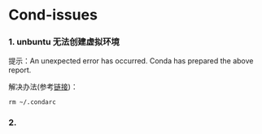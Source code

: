 # Cond-issues

### 1. unbuntu 无法创建虚拟环境

提示：An unexpected error has occurred. Conda has prepared the above report.

解决办法(参考[链接](https://blog.csdn.net/zxmyoung/article/details/106606117))：

```
rm ~/.condarc
```

### 2.



